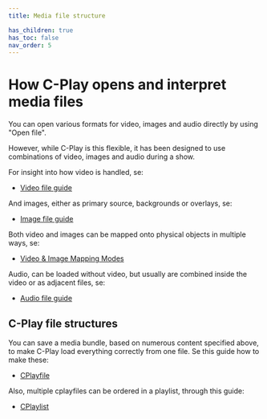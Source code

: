 ```yaml
---
title: Media file structure

has_children: true
has_toc: false
nav_order: 5
---
```


# How C-Play opens and interpret media files

You can open various formats for video, images and audio directly by using "Open file".

However, while C-Play is this flexible, it has been designed to use combinations of video, images and audio during a show.

For insight into how video is handled, se:
 - [Video file guide](guides/media/video)

And images, either as primary source, backgrounds or overlays, se:
 - [Image file guide](guides/media/images)

 Both video and images can be mapped onto physical objects in multiple ways, se:
 - [Video & Image Mapping Modes](guides/media/mapping)

 Audio, can be loaded without video, but usually are combined inside the video or as adjacent files, se:
  - [Audio file guide](guides/media/audio)


## C-Play file structures

You can save a media bundle, based on numerous content specified above, to make C-Play load everything correctly from one file. Se this guide how to make these:
 - [CPlayfile](guides/media/cplayfile)

 Also, multiple cplayfiles can be ordered in a playlist, through this guide:
 - [CPlaylist](guides/media/cplaylist)